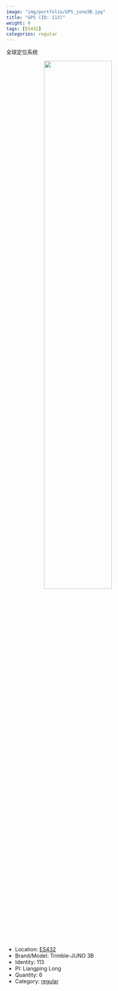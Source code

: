 ```yaml
---
image: "img/portfolio/GPS_juno3B.jpg"
title: "GPS (ID: 113)"
weight: 0
tags: [ES432]
categories: regular
---
```


全球定位系统

<!--more-->

<img src="../../img/portfolio/GPS_juno3B.jpg" width="60%" style="display: block; margin: auto;">

- Location: [ES432](../../tags/es432)
- Brand/Model: Trimble-JUNO 3B
- Identity: 113
- PI: Liangping Long
- Quantity: 6
- Category: [regular](../../categories/regular)






